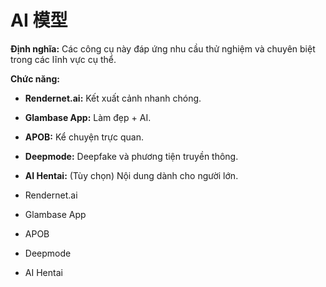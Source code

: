 # AI 模型

**Định nghĩa:** Các công cụ này đáp ứng nhu cầu thử nghiệm và chuyên biệt trong các lĩnh vực cụ thể.

**Chức năng:**
- **Rendernet.ai:** Kết xuất cảnh nhanh chóng.
- **Glambase App:** Làm đẹp + AI.
- **APOB:** Kể chuyện trực quan.
- **Deepmode:** Deepfake và phương tiện truyền thông.
- **AI Hentai:** (Tùy chọn) Nội dung dành cho người lớn.

- Rendernet.ai
- Glambase App
- APOB
- Deepmode
- AI Hentai 